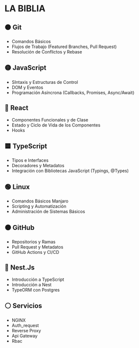 # LA BIBLIA

## :orange_circle: **Git**

- Comandos Básicos
- Flujos de Trabajo (Featured Branches, Pull Request)
- Resolución de Conflictos y Rebase

## :yellow_circle: **JavaScript**

- SIntaxis y Estructuras de Control
- DOM y Eventos
- Programación Asíncrona (Callbacks, Promises, Async/Await)

## :large_blue_circle: **React**

- Componentes Funcionales y de Clase
- Estado y Ciclo de Vida de los Componentes
- Hooks

## :blue_square: **TypeScript**

- Tipos e Interfaces
- Decoradores y Metadatos
- Integración con Bibliotecas JavaScript (Typings, @Types)

## :green_circle: **Linux**

- Comandos Básicos Manjaro
- Scripting y Automatización
- Administración de Sistemas Básicos

## :black_circle: **GitHub**

- Repositorios y Ramas
- Pull Request y Metadatos
- GitHub Actions y CI/CD

## :red_circle: **Nest.Js**

- Introducción a TypeScript
- Introducción a Nest
- TypeORM con Postgres

## :white_circle: **Servicios**

- NGINX
- Auth_request
- Reverse Proxy
- Api Gateway
- Rbac
